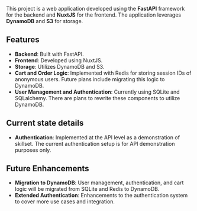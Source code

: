 This project is a web application developed using the **FastAPI** framework for the backend and **NuxtJS** for the frontend. The application leverages **DynamoDB** and **S3** for storage. 

## Features

- **Backend**: Built with FastAPI.
- **Frontend**: Developed using NuxtJS.
- **Storage**: Utilizes DynamoDB and S3.
- **Cart and Order Logic**: Implemented with Redis for storing session IDs of anonymous users. Future plans include migrating this logic to DynamoDB.
- **User Management and Authentication**: Currently using SQLite and SQLalchemy. There are plans to rewrite these components to utilize DynamoDB.

## Current state details

- **Authentication**: Implemented at the API level as a demonstration of skillset. The current authentication setup is for API demonstration purposes only.


## Future Enhancements

- **Migration to DynamoDB**: User management, authentication, and cart logic will be migrated from SQLite and Redis to DynamoDB.
- **Extended Authentication**: Enhancements to the authentication system to cover more use cases and integration.
